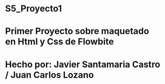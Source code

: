 # S5_Proyecto1

# Primer Proyecto sobre maquetado en Html y Css de Flowbite

# Hecho por: Javier Santamaria Castro / Juan Carlos Lozano